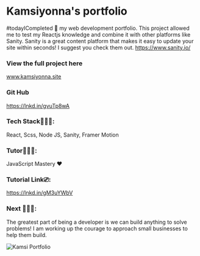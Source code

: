 # Kamsiyonna's portfolio

#todayICompleted 🎉 my web development portfolio. This project allowed me to test my Reactjs knowledge and combine it with other platforms like Sanity. Sanity is a great content platform that makes it easy to update your site within seconds! I suggest you check them out. https://www.sanity.io/

### View the full project here
www.kamsiyonna.site
### Git Hub 
https://lnkd.in/gvuTp8wA

### Tech Stack🧑🏽‍💻: 
React, Scss, Node JS, Sanity, Framer Motion

### Tutor👨🏽‍🏫: 
JavaScript Mastery ❤️
### Tutorial Link⎚: 
https://lnkd.in/gM3uYWbV

### Next 🦸🏽‍♂️: 
The greatest part of being a developer is we can build anything to solve problems! I am working up the courage to approach small businesses to help them build.

![Kamsi Portfolio](https://user-images.githubusercontent.com/86691010/236464573-54f2ca01-9d9d-4e0e-b7cf-087524931b85.png)

